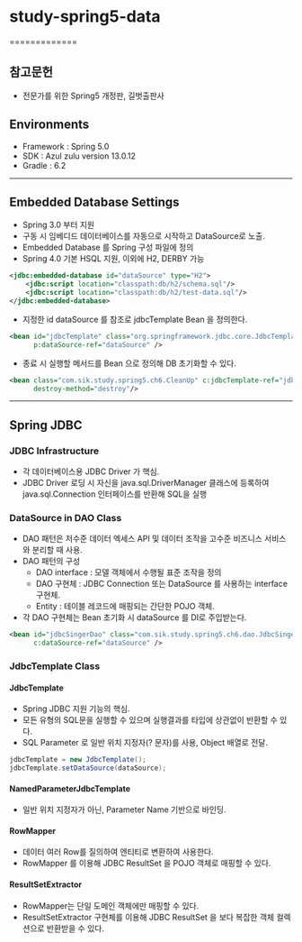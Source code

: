 # study-spring5-data

=============

## 참고문헌
* 전문가를 위한 Spring5 개정판, 길벗출판사

## Environments
* Framework : Spring 5.0
* SDK : Azul zulu version 13.0.12
* Gradle : 6.2

------------------------------------------------------------------
## Embedded Database Settings
* Spring 3.0 부터 지원 
* 구동 시 임베디드 데이터베이스를 자동으로 시작하고 DataSource로 노출.
* Embedded Database 를 Spring 구성 파일에 정의
* Spring 4.0 기본 HSQL 지원, 이외에 H2, DERBY 가능 
```xml
<jdbc:embedded-database id="dataSource" type="H2">
    <jdbc:script location="classpath:db/h2/schema.sql"/>
    <jdbc:script location="classpath:db/h2/test-data.sql"/>
</jdbc:embedded-database>
```
* 지정한 id dataSource 를 참조로 jdbcTemplate Bean 을 정의한다. 
```xml
<bean id="jdbcTemplate" class="org.springframework.jdbc.core.JdbcTemplate"
      p:dataSource-ref="dataSource" />
```
* 종료 시 실행할 메서드를 Bean 으로 정의해 DB 초기화할 수 있다. 
```xml
<bean class="com.sik.study.spring5.ch6.CleanUp" c:jdbcTemplate-ref="jdbcTemplate"
      destroy-method="destroy"/>
```

------------------------------------------------------------------
## Spring JDBC
### JDBC Infrastructure
* 각 데이터베이스용 JDBC Driver 가 핵심. 
* JDBC Driver 로딩 시 자신을 java.sql.DriverManager 클래스에 등록하여 java.sql.Connection 인터페이스를 반환해 SQL을 실행

### DataSource in DAO Class 
* DAO 패턴은 저수준 데이터 엑세스 API 및 데이터 조작을 고수준 비즈니스 서비스와 분리할 때 사용.
* DAO 패턴의 구성
  * DAO interface : 모델 객체에서 수행될 표준 조작을 정의 
  * DAO 구현체 : JDBC Connection 또는 DataSource 를 사용하는 interface 구현체. 
  * Entity : 테이블 레코드에 매핑되는 간단한 POJO 객체. 
* 각 DAO 구현체는 Bean 초기화 시 dataSource 를 DI로 주입받는다. 
```xml
<bean id="jdbcSingerDao" class="com.sik.study.spring5.ch6.dao.JdbcSingerDao"
      c:dataSource-ref="dataSource" />
```

### JdbcTemplate Class
#### JdbcTemplate
* Spring JDBC 지원 기능의 핵심. 
* 모든 유형의 SQL문을 실행할 수 있으며 실행결과를 타입에 상관없이 반환할 수 있다.
* SQL Parameter 로 일반 위치 지정자(? 문자)를 사용, Object 배열로 전달.
```java
jdbcTemplate = new JdbcTemplate();
jdbcTemplate.setDataSource(dataSource);
```

#### NamedParameterJdbcTemplate
* 일반 위치 지정자가 아닌, Parameter Name 기반으로 바인딩. 

#### RowMapper<T>
* 데이터 여러 Row를 질의하여 엔티티로 변환하여 사용한다. 
* RowMapper<Entity Class> 를 이용해 JDBC ResultSet 을 POJO 객체로 매핑할 수 있다.

#### ResultSetExtractor
* RowMapper<T>는 단일 도메인 객체에만 매핑할 수 있다. 
* ResultSetExtractor 구현체를 이용해 JDBC ResultSet 을 보다 복잡한 객체 컬렉션으로 반환받을 수 있다.

